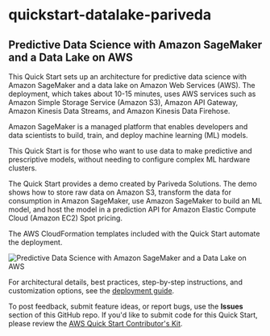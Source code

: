 # quickstart-datalake-pariveda
## Predictive Data Science with Amazon SageMaker and a Data Lake on AWS

This Quick Start sets up an architecture for predictive data science with Amazon SageMaker and a data lake on Amazon Web Services (AWS). The deployment, which takes about 10-15 minutes, uses AWS services such as Amazon Simple Storage Service (Amazon S3), Amazon API Gateway, Amazon Kinesis Data Streams, and Amazon Kinesis Data Firehose.

Amazon SageMaker is a managed platform that enables developers and data scientists to build, train, and deploy machine learning (ML) models.

This Quick Start is for those who want to use data to make predictive and prescriptive models, without needing to configure complex ML hardware clusters.

The Quick Start provides a demo created by Pariveda Solutions. The demo shows how to store raw data on Amazon S3, transform the data for consumption in Amazon SageMaker, use Amazon SageMaker to build an ML model, and host the model in a prediction API for Amazon Elastic Compute Cloud (Amazon EC2) Spot pricing.

The AWS CloudFormation templates included with the Quick Start automate the deployment.

![Predictive Data Science with Amazon SageMaker and a Data Lake on AWS](https://d1.awsstatic.com/partner-network/QuickStart/datasheets/pariveda-data-lake-sagemaker-on-aws-architecture.50175e74b2b654a12ab2cbe933f47a3a018f0d12.png)

For architectural details, best practices, step-by-step instructions, and customization options, see the [deployment guide](https://fwd.aws/yW6RP).

To post feedback, submit feature ideas, or report bugs, use the **Issues** section of this GitHub repo. If you'd like to submit code for this Quick Start, please review the  [AWS Quick Start Contributor's Kit](https://aws-quickstart.github.io/).
